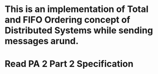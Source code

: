 # This is an implementation of Total and FIFO Ordering concept of Distributed Systems while sending messages arund.
# Read PA 2 Part 2 Specification
